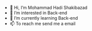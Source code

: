 - 👋 Hi, I’m Mohammad Hadi Shakibazad
- 👀 I’m interested in Back-end
- 🌱 I’m currently learning Back-end
- 📫 To reach me send me a email
<!-- - 💞️ I’m looking to collaborate on with a ... developer -->

<!---
MHadiS/MHadiS is a ✨ special ✨ repository because its `README.md` (this file) appears on your GitHub profile.
You can click the Preview link to take a look at your changes.
--->
